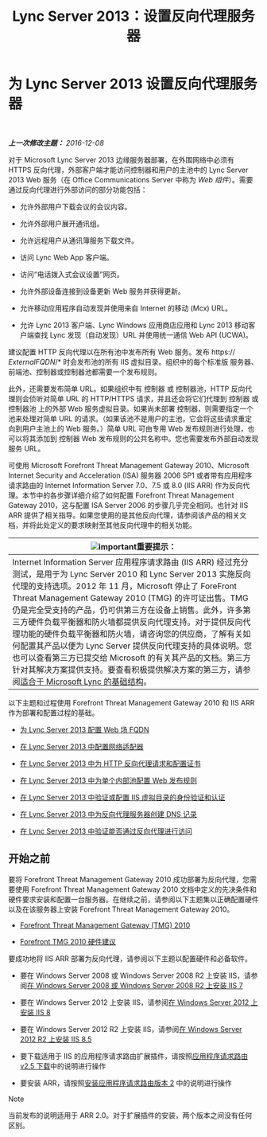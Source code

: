 ﻿---
title: Lync Server 2013：设置反向代理服务器
TOCTitle: 设置反向代理服务器
ms:assetid: 00bc138a-243f-4389-bfa5-9c62fcc95132
ms:mtpsurl: https://technet.microsoft.com/zh-cn/library/Gg398069(v=OCS.15)
ms:contentKeyID: 49311801
ms.date: 12/10/2016
mtps_version: v=OCS.15
ms.translationtype: HT
---

# 为 Lync Server 2013 设置反向代理服务器

 

_**上一次修改主题：** 2016-12-08_

对于 Microsoft Lync Server 2013 边缘服务器部署，在外围网络中必须有 HTTPS 反向代理，外部客户端才能访问控制器和用户的主池中的 Lync Server 2013 Web 服务（在 Office Communications Server 中称为 *Web 组件*）。需要通过反向代理进行外部访问的部分功能包括：

  - 允许外部用户下载会议的会议内容。

  - 允许外部用户展开通讯组。

  - 允许远程用户从通讯簿服务下载文件。

  - 访问 Lync Web App 客户端。

  - 访问“电话拨入式会议设置”网页。

  - 允许外部设备连接到设备更新 Web 服务并获得更新。

  - 允许移动应用程序自动发现并使用来自 Internet 的移动 (Mcx) URL。

  - 允许 Lync 2013 客户端、Lync Windows 应用商店应用和 Lync 2013 移动客户端查找 Lync 发现（自动发现）URL 并使用统一通信 Web API (UCWA)。

建议配置 HTTP 反向代理以在所有池中发布所有 Web 服务。发布 https:// *ExternalFQDN*/\* 时会发布池的所有 IIS 虚拟目录。组织中的每个标准版 服务器、前端池、控制器或控制器池都需要一个发布规则。

此外，还需要发布简单 URL。如果组织中有 控制器 或 控制器池，HTTP 反向代理则会侦听对简单 URL 的 HTTP/HTTPS 请求，并且还会将它们代理到 控制器 或 控制器池 上的外部 Web 服务虚拟目录。如果尚未部署 控制器，则需要指定一个池来处理对简单 URL 的请求。（如果该池不是用户的主池，它会将这些请求重定向到用户主池上的 Web 服务。）简单 URL 可由专用 Web 发布规则进行处理，也可以将其添加到 控制器 Web 发布规则的公共名称中。您也需要发布外部自动发现服务 URL。

可使用 Microsoft Forefront Threat Management Gateway 2010、Microsoft Internet Security and Acceleration (ISA) 服务器 2006 SP1 或者带有应用程序请求路由的 Internet Information Server 7.0、7.5 或 8.0 (IIS ARR) 作为反向代理。本节中的各步骤详细介绍了如何配置 Forefront Threat Management Gateway 2010，这与配置 ISA Server 2006 的步骤几乎完全相同。也针对 IIS ARR 提供了相关指导。如果您使用的是其他反向代理，请参阅该产品的相关文档，并将此处定义的要求映射至其他反向代理中的相关功能。

<table>
<thead>
<tr class="header">
<th><img src="images/Gg398794.important(OCS.15).gif" title="important" alt="important" />重要提示：</th>
</tr>
</thead>
<tbody>
<tr class="odd">
<td>Internet Information Server 应用程序请求路由 (IIS ARR) 经过充分测试，是用于为 Lync Server 2010 和 Lync Server 2013 实施反向代理的支持选项。2012 年 11 月，Microsoft 停止了 ForeFront Threat Management Gateway 2010 (TMG) 的许可证出售。TMG 仍是完全受支持的产品，仍可供第三方在设备上销售。此外，许多第三方硬件负载平衡器和防火墙都提供反向代理支持。对于提供反向代理功能的硬件负载平衡器和防火墙，请咨询您的供应商，了解有关如何配置其产品以便为 Lync Server 提供反向代理支持的具体说明。您也可以查看第三方已提交给 Microsoft 的有关其产品的文档。第三方针对其解决方案提供支持。要查看积极提供解决方案的第三方，请参阅<a href="http://go.microsoft.com/fwlink/?linkid=268730">适合于 Microsoft Lync 的基础结构</a>。</td>
</tr>
</tbody>
</table>


以下主题和过程使用 Forefront Threat Management Gateway 2010 和 IIS ARR 作为部署和配置过程的基础。

  - [为 Lync Server 2013 配置 Web 场 FQDN](lync-server-2013-configure-web-farm-fqdns.md)

  - [在 Lync Server 2013 中配置网络适配器](lync-server-2013-configure-network-adapters.md)

  - [在 Lync Server 2013 中为 HTTP 反向代理请求和配置证书](lync-server-2013-request-and-configure-a-certificate-for-your-reverse-http-proxy.md)

  - [在 Lync Server 2013 中为单个内部池配置 Web 发布规则](lync-server-2013-configure-web-publishing-rules-for-a-single-internal-pool.md)

  - [在 Lync Server 2013 中验证或配置 IIS 虚拟目录的身份验证和认证](lync-server-2013-verify-or-configure-authentication-and-certification-on-iis-virtual-directories.md)

  - [在 Lync Server 2013 中为反向代理服务器创建 DNS 记录](lync-server-2013-create-dns-records-for-reverse-proxy-servers.md)

  - [在 Lync Server 2013 中验证能否通过反向代理进行访问](lync-server-2013-verify-access-through-your-reverse-proxy.md)

## 开始之前

要将 Forefront Threat Management Gateway 2010 成功部署为反向代理，您需要使用 Forefront Threat Management Gateway 2010 文档中定义的先决条件和硬件要求安装和配置一台服务器。在继续之前，请参阅以下主题集以正确配置硬件以及在该服务器上安装 Forefront Threat Management Gateway 2010。

  - [Forefront Threat Management Gateway (TMG) 2010](http://go.microsoft.com/fwlink/?linkid=291292)

  - [Forefront TMG 2010 硬件建议](http://go.microsoft.com/fwlink/?linkid=291293)

要成功地将 IIS ARR 部署为反向代理，请参阅以下主题以配置硬件和必备软件。

  - 要在 Windows Server 2008 或 Windows Server 2008 R2 上安装 IIS，请参阅[在 Windows Server 2008 或 Windows Server 2008 R2 上安装 IIS 7](http://go.microsoft.com/fwlink/?linkid=291296)

  - 要在 Windows Server 2012 上安装 IIS，请参阅[在 Windows Server 2012 上安装 IIS 8](http://go.microsoft.com/fwlink/?linkid=291297)

  - 要在 Windows Server 2012 R2 上安装 IIS，请参阅[在 Windows Server 2012 R2 上安装 IIS 8.5](http://go.microsoft.com/fwlink/?linkid=330687)

  - 要下载适用于 IIS 的应用程序请求路由扩展插件，请按照[应用程序请求路由 v2.5 下载](http://go.microsoft.com/fwlink/?linkid=291298)中的说明进行操作

  - 要安装 ARR，请按照[安装应用程序请求路由版本 2](http://go.microsoft.com/fwlink/?linkid=291299) 中的说明进行操作
    
> [!NOTE]
> 当前发布的说明适用于 ARR 2.0。对于扩展插件的安装，两个版本之间没有任何区别。

